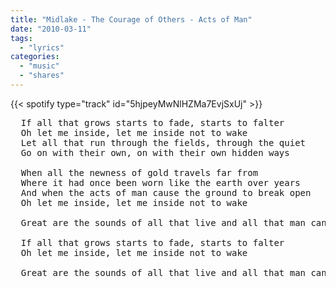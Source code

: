 ```yaml
---
title: "Midlake - The Courage of Others - Acts of Man"
date: "2010-03-11"
tags:
  - "lyrics"
categories:
  - "music"
  - "shares"
---
```


{{< spotify type="track" id="5hjpeyMwNlHZMa7EvjSxUj" >}}

<pre>
  If all that grows starts to fade, starts to falter
  Oh let me inside, let me inside not to wake
  Let all that run through the fields, through the quiet
  Go on with their own, on with their own hidden ways

  When all the newness of gold travels far from
  Where it had once been worn like the earth over years
  And when the acts of man cause the ground to break open
  Oh let me inside, let me inside not to wake

  Great are the sounds of all that live and all that man can hold

  If all that grows starts to fade, starts to falter
  Oh let me inside, let me inside not to wake

  Great are the sounds of all that live and all that man can hold
</pre>